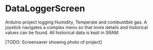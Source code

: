 # DataLoggerScreen
Arduino project logging Humidity, Temperate and combustible gas. A joystick navigates a complex menu so that more details and historical values can be found. All historical data is kept in SRAM.

[TODO: Screensaver showing photo of project]
